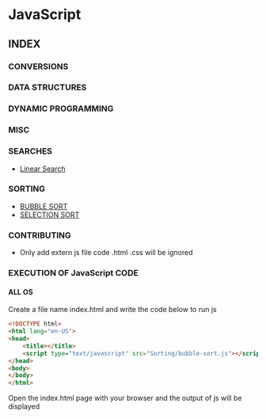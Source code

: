# JavaScript

## INDEX

### CONVERSIONS

### DATA STRUCTURES

### DYNAMIC PROGRAMMING

### MISC

### SEARCHES

* [Linear Search](Searches/linearSearch.js)

### SORTING

* [BUBBLE SORT](Sorting/bubble-sort.js)
* [SELECTION SORT](Sorting/selection-sort.js)

### CONTRIBUTING

* Only add extern js file code .html .css will be ignored

### EXECUTION OF JavaScript CODE

#### ALL OS

Create a file name index.html and write the code below to run js

```html
<!DOCTYPE html>
<html lang="en-US">
<head>
    <title></title>
    <script type="text/javascript" src="Sorting/bubble-sort.js"></script>
</head>
<body>
</body>
</html>
```

Open the index.html page with your browser and the output of js will be displayed